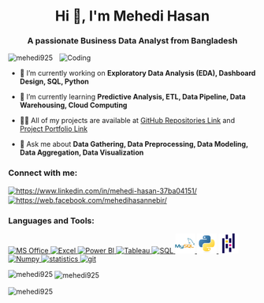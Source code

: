 <h1 align="center">Hi 👋, I'm Mehedi Hasan</h1>
<h3 align="center">A passionate Business Data Analyst from Bangladesh</h3>
<img align="right" alt="Coding" width="400" src="https://cdn.dribbble.com/users/8619169/screenshots/16116886/media/a63d64bcccad878cb9dfdb9a9f6b6416.gif">

<p align="left"> <img src="https://komarev.com/ghpvc/?username=mehedi925&label=Profile%20views&color=0e75b6&style=flat" alt="mehedi925" /> </p>

- 🔭 I’m currently working on **Exploratory Data Analysis (EDA), Dashboard Design, SQL, Python**

- 🌱 I’m currently learning **Predictive Analysis, ETL, Data Pipeline, Data Warehousing, Cloud Computing**

- 👨‍💻 All of my projects are available at  <a href="https://github.com/Mehedi925?tab=repositories">GitHub Repositories Link</a> and <a href="https://www.novypro.com/profile_projects/mehedihasan">Project Portfolio Link</a>

- 💬 Ask me about **Data Gathering, Data Preprocessing, Data Modeling, Data Aggregation, Data Visualization**

<h3 align="left">Connect with me:</h3>
<p align="left">
<a href="https://linkedin.com/in/https://www.linkedin.com/in/mehedi-hasan-37ba04151/" target="blank"><img align="center" src="https://raw.githubusercontent.com/rahuldkjain/github-profile-readme-generator/master/src/images/icons/Social/linked-in-alt.svg" alt="https://www.linkedin.com/in/mehedi-hasan-37ba04151/" height="30" width="40" /></a>
<a href="https://fb.com/https://web.facebook.com/mehedihasannebir/" target="blank"><img align="center" src="https://raw.githubusercontent.com/rahuldkjain/github-profile-readme-generator/master/src/images/icons/Social/facebook.svg" alt="https://web.facebook.com/mehedihasannebir/" height="30" width="40" /></a>
</p>

<h3 align="left">Languages and Tools:</h3>
<p align="left">
  <a href="https://www.microsoft.com/en-us/microsoft-365/microsoft-office" target="_blank" rel="noreferrer"> <img src="https://logowik.com/content/uploads/images/office-icon8754.logowik.com.webp" alt="MS Office" width="40" height="40"/> </a>
  <a href="https://www.microsoft.com/en-us/microsoft-365/excel" target="_blank" rel="noreferrer"> <img src="https://img.icons8.com/color/48/ms-excel.png" alt="Excel" width="40" height="40"/> </a>
  <a href="https://www.microsoft.com/en-us/power-platform/products/power-bi" target="_blank" rel="noreferrer"> <img src="https://upload.wikimedia.org/wikipedia/commons/c/cf/New_Power_BI_Logo.svg" alt="Power BI" width="40" height="40"/> </a>
  <a href="https://www.tableau.com/" target="_blank" rel="noreferrer"> <img src="https://cdn.worldvectorlogo.com/logos/tableau-software.svg" alt="Tableau" width="40" height="40"/> </a>
  <a href="https://dev.mysql.com/doc/" target="_blank" rel="noreferrer"> <img src="https://img.icons8.com/parakeet/48/sql.png" alt="SQL" width="40" height="40"/> </a>
  <a href="https://www.mysql.com/" target="_blank" rel="noreferrer"> <img src="https://raw.githubusercontent.com/devicons/devicon/master/icons/mysql/mysql-original-wordmark.svg" alt="mysql" width="40" height="40"/> </a> 
  <a href="https://www.python.org" target="_blank" rel="noreferrer"> <img src="https://raw.githubusercontent.com/devicons/devicon/master/icons/python/python-original.svg" alt="python" width="40" height="40"/> </a>
  <a href="https://pandas.pydata.org/" target="_blank" rel="noreferrer"> <img src="https://raw.githubusercontent.com/devicons/devicon/2ae2a900d2f041da66e950e4d48052658d850630/icons/pandas/pandas-original.svg" alt="pandas" width="40" height="40"/> </a> 
  <a href="https://numpy.org/" target="_blank" rel="noreferrer"> <img src="https://img.icons8.com/color/48/numpy.png" alt="Numpy" width="40" height="40"/> </a>
  <a href="https://docs.python.org/3/library/statistics.html" target="_blank" rel="noreferrer"> <img src="https://img.icons8.com/external-phatplus-lineal-color-phatplus/64/external-research-consumer-phatplus-lineal-color-phatplus-2.png" alt="statistics" width="40" height="40"/> </a>
  <a href="https://git-scm.com/" target="_blank" rel="noreferrer"> <img src="https://www.vectorlogo.zone/logos/git-scm/git-scm-icon.svg" alt="git" width="40" height="40"/> </a>
</p>

<p><img align="left" src="https://github-readme-stats.vercel.app/api/top-langs?username=mehedi925&show_icons=true&locale=en&layout=compact" alt="mehedi925" /></p>

<p>&nbsp;<img align="center" src="https://github-readme-stats.vercel.app/api?username=mehedi925&show_icons=true&locale=en" alt="mehedi925" /></p>

<p><img align="center" src="https://github-readme-streak-stats.herokuapp.com/?user=mehedi925&" alt="mehedi925" /></p>
